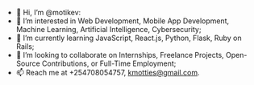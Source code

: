 - 👋 Hi, I’m @motikev:
- 👀 I’m interested in Web Development, Mobile App Development, Machine Learning, Artificial Intelligence, Cybersecurity;
- 🌱 I’m currently learning JavaScript, React.js, Python, Flask, Ruby on Rails;
- 💞️ I’m looking to collaborate on Internships, Freelance Projects, Open-Source Contributions, or Full-Time Employment;
- 📫 Reach me at +254708054757, kmotties@gmail.com.

<!---
motikev/motikev is a ✨ special ✨ repository because its `README.md` (this file) appears on your GitHub profile.
You can click the Preview link to take a look at your changes.
--->
